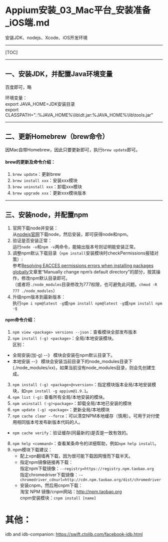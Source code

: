 # Appium安装_03_Mac平台_安装准备_iOS端.md

安装JDK、nodejs、Xcode、iOS开发环境

---

[TOC]

---

## 一、安装JDK，并配置Java环境变量

百度即可，略

环境变量：  
export JAVA_HOME=JDK安装目录  
export CLASSPATH=".:%JAVA_HOME%\lib\dt.jar:%JAVA_HOME%\lib\tools.jar" 

---

## 二、更新Homebrew（brew命令）

因Mac自带Homebrew，因此只要更新即可，执行`brew update`即可。

#### brew的更新及命令介绍：  
1. `brew update`：更新brew  
2. `brew install xxx`：安装xxx模块  
3. `brew uninstall xxx`：卸载xxx模块  
4. `brew upgrade xxx`：更新xxx模块版本    

---

## 三、安装node，并配置npm

1. 官网下载node并安装：  
    从[nodejs官网](https://nodejs.org/en/)下载node，然后安装，即可获得node和npm。
2. 验证是否安装正常：  
    运行`node -v`和`npm -v`两命令，能输出版本号则证明能安装正常。  
3. 调整npm默认下载目录（`npm install`安装模块时checkPermissions报错对策）:  
    参考[Resolving EACCES permissions errors when installing packages globally](https://docs.npmjs.com/resolving-eacces-permissions-errors-when-installing-packages-globally)文章里“Manually change npm’s default directory”的部分，按其操作，修改npm默认目录即可。  
    （或者将`./node_modules`目录修改为777权限，也可避免此问题。`chmod -R 777 ./node_modules`）
3. 升级npm版本到最新版本：  
    执行`npm i npm@latest -g`或`npm install npm@latest -g`或`npm install npm -g`

#### npm命令介绍：  

1. `npm view <package> versions --json`：查看模块全部发布版本
2. `npm install (-g) <package>`：全局/本地安装模块。  
区别：  
* 全局安装(加-g) --》 模块会安装在npm默认目录下。  
* 本地安装 --》 模块会安装当前目录下的node_modules目录下(./node_modules/xx)，如果当前没有node_modules目录，则会先创建生成。  
3. `npm install (-g) <package>@<version>`：指定模块版本全局/本地安装模块，如`npm install -g appium@1.9.1`。
4. `npm list (-g)`: 查看所有全局/本地安装的模块。
5. `npm uninstall (-g)<package>`：卸载全局/本地已安装的模块  
6. `npm update (-g) <package>`：更新全局/本地模块    
7. `npm cache clear --force`：可以清空NPM本地缓存（慎用）。可用于对付使用相同版本号发布新版本代码的人。  
* `npm cache verify`：验证缓存(同最新的)是否是一致有效的。
8. `npm help <command>`：查看某条命令的详细帮助，例如`npm help install`。
9. npm模块下载建议：
    * 配上vpn翻墙再下载，因为很可能下载因网慢而下载半天。 
    * 指定npm镜像链接再下载：   
    指定npm下载镜像：`--registry=https://registry.npm.taobao.org`  
    指定chromedriver下载镜像：`-–chromedriver_cdnurl=http://cdn.npm.taobao.org/dist/chromedriver`  
    * 安装cnpm，然后用cnpm下载：  
    淘宝 NPM 镜像/cnpm网站：http://npm.taobao.org  
    cnpm安装模块：`cnpm install [name]`



# 其他：

idb and idb-companion:
 https://swift.ctolib.com/facebook-idb.html
